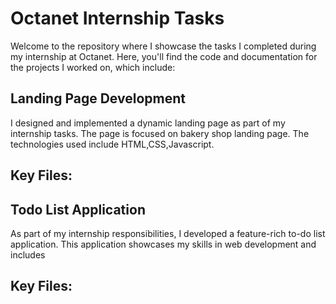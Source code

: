 # Octanet Internship Tasks

Welcome to the repository where I showcase the tasks I completed during my internship at Octanet. Here, you'll find the code and documentation for the projects I worked on, which include:

## Landing Page Development
I designed and implemented a dynamic landing page as part of my internship tasks. The page is focused on bakery shop landing page. The technologies used include HTML,CSS,Javascript.

**Key Files:**
- 
## Todo List Application
As part of my internship responsibilities, I developed a feature-rich to-do list application. This application showcases my skills in web development and includes 

**Key Files:**
- 
